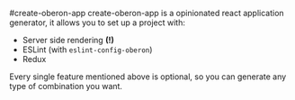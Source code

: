 #create-oberon-app
create-oberon-app is a opinionated react application generator, it allows you to set up a project with:

- Server side rendering **(!)**  
- ESLint (with `eslint-config-oberon`)
- Redux

Every single feature mentioned above is optional, so you can generate any type of combination you want.